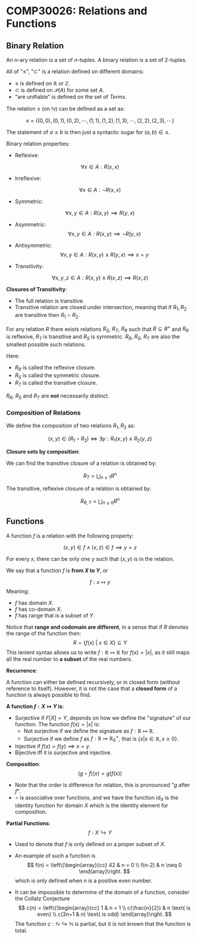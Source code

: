 # COMP30026: Relations and Functions

## Binary Relation

An $n$-ary relation is a set of $n$-tuples. A binary relation is a set of $2$-tuples.

All of "$\leq$", "$\subset$" is a relation defined on different domains:

- $\leq$ is defined on $\mathbb{R}$ or $\mathbb{Z}$.
- $\subset$ is defined on $\mathcal{P}(A)$ for some set $A$.
- "are unifiable" is defined on the set of $Terms$.

The relation $\leq$ (on $\mathbb{N}$) can be defined as a set as:

$$
\leq \ = \ \{(0,0),(0,1),(0,2),\cdots,(1,1),(1,2),(1,3),\cdots,(2,2),(2,3),\cdots\}
$$

The statement of $a \leq b$ is then just a syntactic sugar for $(a,b)\in\leq$.

Binary relation properties:

- Reflexive: 

$$
\forall x \in A : R(x,x)
$$
- Irreflexive: 

$$
\forall x \in A : \neg R(x,x)
$$

- Symmetric: 

$$
\forall x,y \in A : R(x,y) \implies R(y,x)
$$
- Asymmetric:
  $$
  \forall x,y \in A: R(x, y) \implies \neg R(y,x)
  $$

- Antisymmetric: 
  $$
  \forall x,y \in A : R(x,y) \wedge R(y,x) \implies x = y
  $$




- Transitivity: 

$$
\forall x,y,z \in A : R(x,y) \wedge R(x,z) \implies R(x,z)
$$

**Closures of Transitivity**:

- The full relation is transitive.
- Transitive relation are closed under intersection, meaning that if $R_1, R_2$ are transitive then $R_1 \cap R_2$.

For any relation $R$ there exists relations $R_S$, $R_T$, $R_R$ such that $R \subseteq R^+$ and $R_R$ is reflexive, $R_T$ is transitive and $R_S$ is symmetric. $R_R$, $R_S$, $R_T$ are also the smallest possible such relations.

Here:

- $R_R$ is called the reflexive closure.
- $R_S$ is called the symmetric closure.
- $R_T$ is called the transitive closure.

$R_R$, $R_S$ and $R_T$ are **not** necessarily distinct.

### Composition of Relations

We define the composition of two relations $R_1,R_2$ as:

$$
(x, y) \in (R_1 \circ R_2) \iff \exists y : R_1(x,y)\wedge R_2(y,z)
$$

**Closure sets by composition**:

We can find the transitive closure of a relation is obtained by:

$$
R_T = \bigcup_{n \geq 1}R^n
$$

The transitive, reflexive closure of a relation is obtained by:

$$
R_{R,T} = \bigcup_{n \geq 0}R^n
$$

## Functions

A function $f​$ is a relation with the following property:

$$
(x,y) \in f \wedge (x,z) \in f \implies y = z
$$

For every $x$, there can be only one $y$ such that $(x,y)$ is in the relation.

We say that a function $f$ is **from $X$ to $Y$**, or

$$
f : x\mapsto y
$$
Meaning:

- $f$ has domain $X$.
- $f$ has co-domain $X$.
- $f$ has range that is a subset of $Y$.

Notice that **range and codomain are different**, in a sense that if $R$ denotes the range of the function then:
$$
R = \{f(x) \ | \ x \in X\} \subseteq Y
$$
This lenient syntax allows us to write $f : \mathbb{R} \mapsto \mathbb{R}$ for $f(x) = |x|$, as it still maps all the real number to **a subset** of the real numbers.

**Recurrence**:

A function can either be defined recursively, or in closed form (without reference to itself). However, it is not the case that a **closed form** of a function is always possible to find.

**A function $f: X \mapsto Y$ is**:

- Surjective if $F[X] = Y$, depends on how we define the "signature" of our function. The function $f(x) = |x|$ is:
  - Not surjective if we define the signature as $f: \mathbb{R} \mapsto \mathbb{R}$.
  - Surjective if we define $f$ as $f: \mathbb{R} \mapsto \mathbb{R^+_0}$, that is $\{x | x \in \mathbb{R},  x \geq 0\}$.
- Injective if $f(x) = f(y) \implies x = y​$.
- Bijective iff it is surjective and injective.

**Composition**:
$$
(g \circ f)(x) = g(f(x))
$$

- Note that the order is difference for relation, this is pronounced "$g$ after $f$".
- $\circ$ is associative over functions, and we have the function $\mathrm{id}_X$ is the identity function for domain $X$ which is the identity element for composition.

**Partial Functions**:
$$
f : X\hookrightarrow Y
$$

- Used to denote that $f$ is only defined on a proper subset of $X$.

- An example of such a function is
  $$
  f(n) = \left\{\begin{array}{cc}
  42 & n = 0 \\
  f(n-2) & n \neq 0
  \end{array}\right.
  $$
  which is only defined when $n$ is a positive even number.

- It can be impossible to determine of the domain of a function, consider the Collatz Conjecture
  $$
  c(n) = \left\{\begin{array}{cc}
  1 & n = 1 \\
  c(\frac{n}{2}) & n \text{ is even} \\
  c(3n+1 & n) \text{ is odd}
  \end{array}\right.
  $$
  The function $c : \mathbb{N} \hookrightarrow \mathbb{N}$ is partial, but it is not known that the function is total.

